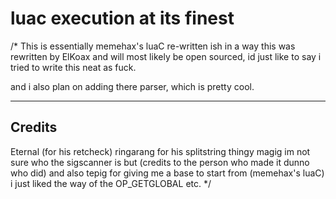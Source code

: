 # luac execution at its finest


/*
This is essentially memehax's luaC re-written ish
in a way
this was rewritten by ElKoax and will most likely be open sourced,
id just like to say i tried to write this neat as fuck.

and i also plan on adding there parser, which is pretty cool.

------
Credits
------
Eternal (for his retcheck)
ringarang for his splitstring thingy magig
im not sure who the sigscanner is but (credits to the person who made it dunno who did)
and also tepig for giving me a base to start from (memehax's luaC) i just liked the way of the OP_GETGLOBAL etc.
*/
